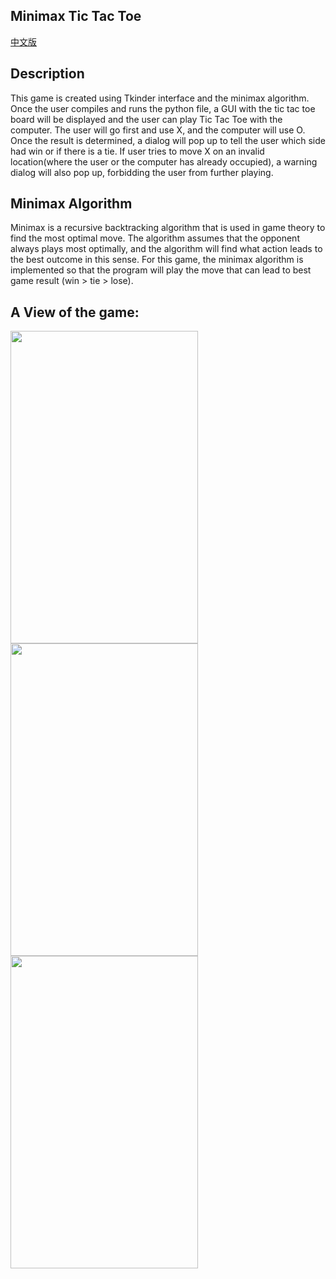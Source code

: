 ## Minimax Tic Tac Toe 

[中文版](https://github.com/RandomY-2/Python-GUI-Games/blob/main/TicTacToe/README_CHN.md)


## Description 
This game is created using Tkinder interface and the minimax algorithm. Once the user compiles and runs the python file, a GUI with the tic tac toe board will be displayed
and the user can play Tic Tac Toe with the computer. The user will go first and use X, and the computer will use O. Once the result is determined, a dialog will pop up to 
tell the user which side had win or if there is a tie. If user tries to move X on an invalid location(where the user or the computer has already occupied), a warning dialog 
will also pop up, forbidding the user from further playing. 

## Minimax Algorithm
Minimax is a recursive backtracking algorithm that is used in game theory to find the most optimal move. The algorithm assumes that the opponent always plays most optimally, 
and the algorithm will find what action leads to the best outcome in this sense. For this game, the minimax algorithm is implemented so that the program will play the move that
can lead to best game result (win > tie > lose).

## A View of the game:

<p align="left">
  <img width="300" height="500" src="https://github.com/RandomY-2/Python-GUI-Games/blob/main/TicTacToe/images/GameImage.jpg">
  <img width="300" height="500" src="https://github.com/RandomY-2/Python-GUI-Games/blob/main/TicTacToe/images/Warning_cheating.jpg">
  <img width="300" height="500" src="https://github.com/RandomY-2/Python-GUI-Games/blob/main/TicTacToe/images/Wining.jpg">
</p>

